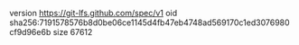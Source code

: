 version https://git-lfs.github.com/spec/v1
oid sha256:7191578576b8d0be06ce1145d4fb47eb4748ad569170c1ed3076980cf9d96e6b
size 67612
